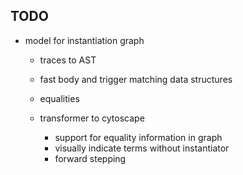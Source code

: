 ## TODO

* model for instantiation graph 
    - traces to AST
    - fast body and trigger matching data structures
    - equalities

    - transformer to cytoscape 
        - support for equality information in graph
        - visually indicate terms without instantiator
        - forward stepping